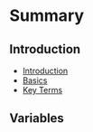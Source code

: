 # Summary

## Introduction

* [Introduction](README.md)
* [Basics](chapter1.md)
* [Key Terms](key-terms.md)

## Variables

